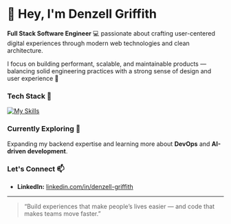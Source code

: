 # 👋 Hey, I'm Denzell Griffith

**Full Stack Software Engineer** 💻 passionate about crafting user-centered digital experiences through modern web technologies and clean architecture.

I focus on building performant, scalable, and maintainable products — balancing solid engineering practices with a strong sense of design and user experience 🚀

### Tech Stack 🧠
[![My Skills](https://skillicons.dev/icons?i=ts,javascript,java,php,html,css,react,nextjs,angular,tailwind,nodejs,express,laravel,spring,mysql,postgres,mongodb,docker,azure,githubactions,figma,postman,git,vite,md,npm&theme=light)](https://skillicons.dev)

### Currently Exploring 🌱
Expanding my backend expertise and learning more about **DevOps** and **AI-driven development**.

### Let's Connect 📫
- **LinkedIn:** [linkedin.com/in/denzell-griffith](https://www.linkedin.com/in/denzell-griffith/)

---

> “Build experiences that make people’s lives easier — and code that makes teams move faster.”


<!---
dgriffith2023/dgriffith2023 is a ✨ special ✨ repository because its `README.md` (this file) appears on your GitHub profile.
You can click the Preview link to take a look at your changes.
--->

